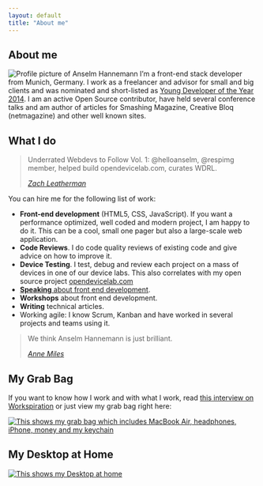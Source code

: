 ```yaml
---
layout: default
title: "About me"
---
```


## About me

![Profile picture of Anselm Hannemann](//img-anselmhannemann.netdna-ssl.com/img/anselm_btconf2013.jpg)
I’m a front-end stack developer from Munich, Germany. I work as a freelancer and advisor for small and big clients and was nominated and short-listed as [Young Developer of the Year 2014](https://thenetawards.com/vote/young-developer/anselm-hannemann/). I am an active Open Source contributor, have held several conference talks and am author of articles for Smashing Magazine, Creative Bloq (netmagazine) and other well known sites.

## What I do

> Underrated Webdevs to Follow Vol. 1: @helloanselm, @respimg member, helped build opendevicelab.com, curates WDRL.
>
> <cite><a href="http://zachleat.com/" target="_blank">Zach Leatherman</a></cite>

You can hire me for the following list of work:

- **Front-end development** (HTML5, CSS, JavaScript). If you want a performance optimized, well coded and modern project, I am happy to do it. This can be a cool, small one pager but also a large-scale web application.
- **Code Reviews**. I do code quality reviews of existing code and give advice on how to improve it.
- **Device Testing**. I test, debug and review each project on a mass of devices in one of our device labs. This also correlates with my open source project [opendevicelab.com](http://opendevicelab.com/)
- [**Speaking** about front end development](/conf/).
- **Workshops** about front end development.
- **Writing** technical articles.
- Working agile: I know Scrum, Kanban and have worked in several projects and teams using it.

> We think Anselm Hannemann is just brilliant.
>
> <cite><a href="http://www.redtoadmedia.com/" target="_blank">Anne Miles</a></cite>

## My Grab Bag

If you want to know how I work and with what I work, read [this interview on Workspiration](http://workspiration.org/anselm-hannemann) or just view my grab bag right here:

[![This shows my grab bag which includes MacBook Air, headphones, iPhone, money and my keychain](//img-anselmhannemann.netdna-ssl.com/img/grab-bag.jpg)](https://medium.com/grab-bag/acec0b302a9d)

## My Desktop at Home

[![This shows my Desktop at home](//img-anselmhannemann.netdna-ssl.com/img/desktop.jpg)](https://medium.com/grab-bag/acec0b302a9d)

